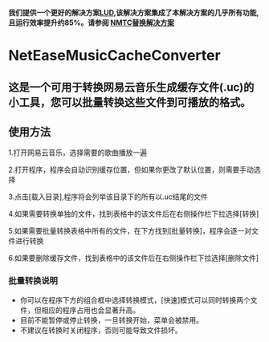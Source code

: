 **我们提供一个更好的解决方案[LUD](https://github.com/MucheXD/CloudMusicDownloader),该解决方案集成了本解决方案的几乎所有功能,且运行效率提升约85%。请参阅 [NMTC替换解决方案](https://github.com/MucheXD/CloudMusicDownloader/blob/main/README.md#nmtc%E6%9B%BF%E6%8D%A2%E8%A7%A3%E5%86%B3%E6%96%B9%E6%A1%88)**

# NetEaseMusicCacheConverter
这是一个可用于转换网易云音乐生成缓存文件(.uc)的小工具，您可以批量转换这些文件到可播放的格式。
---
## 使用方法
1.打开网易云音乐，选择需要的歌曲播放一遍

2.打开程序，程序会自动识别缓存位置，但如果你更改了默认位置，则需要手动选择

3.点击[载入目录],程序将会列举该目录下的所有以.uc结尾的文件

4.如果需要转换单独的文件，找到表格中的该文件后在右侧操作栏下拉选择[转换]

5.如果需要批量转换表格中所有的文件，在下方找到[批量转换]，程序会逐一对文件进行转换

6.如果要删除缓存文件，找到表格中的该文件后在右侧操作栏下拉选择[删除文件]

### 批量转换说明
+ 你可以在程序下方的组合框中选择转换模式，[快速]模式可以同时转换两个文件，但相应的程序占用也会显著升高。
+ 目前不能暂停或停止转换，一旦转换开始，菜单会被禁用。
+ 不建议在转换时关闭程序，否则可能导致文件损坏。
